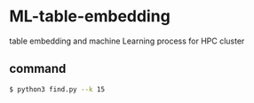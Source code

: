 # ML-table-embedding

table embedding and machine Learning process for HPC cluster

## command

```bash
$ python3 find.py --k 15
```
